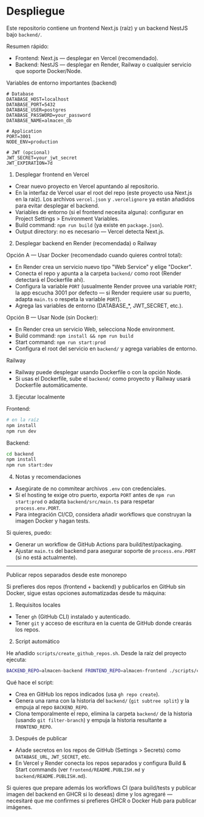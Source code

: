 # Despliegue

Este repositorio contiene un frontend Next.js (raíz) y un backend NestJS bajo `backend/`.

Resumen rápido:
- Frontend: Next.js — desplegar en Vercel (recomendado).
- Backend: NestJS — desplegar en Render, Railway o cualquier servicio que soporte Docker/Node.

Variables de entorno importantes (backend)

```env
# Database
DATABASE_HOST=localhost
DATABASE_PORT=5432
DATABASE_USER=postgres
DATABASE_PASSWORD=your_password
DATABASE_NAME=almacen_db

# Application
PORT=3001
NODE_ENV=production

# JWT (opcional)
JWT_SECRET=your_jwt_secret
JWT_EXPIRATION=7d
```

1) Desplegar frontend en Vercel

- Crear nuevo proyecto en Vercel apuntando al repositorio.
- En la interfaz de Vercel usar el root del repo (este proyecto usa Next.js en la raíz). Los archivos `vercel.json` y `.vercelignore` ya están añadidos para evitar desplegar el backend.
- Variables de entorno (si el frontend necesita alguna): configurar en Project Settings > Environment Variables.
- Build command: `npm run build` (ya existe en `package.json`).
- Output directory: no es necesario — Vercel detecta Next.js.

2) Desplegar backend en Render (recomendada) o Railway

Opción A — Usar Docker (recomendado cuando quieres control total):

- En Render crea un servicio nuevo tipo "Web Service" y elige "Docker".
- Conecta el repo y apunta a la carpeta `backend/` como root (Render detectará el Dockerfile ahí).
- Configura la variable `PORT` (usualmente Render provee una variable `PORT`; la app escucha 3001 por defecto — si Render requiere usar su puerto, adapta `main.ts` o respeta la variable `PORT`).
- Agrega las variables de entorno (DATABASE_*, JWT_SECRET, etc.).

Opción B — Usar Node (sin Docker):

- En Render crea un servicio Web, selecciona Node environment.
- Build command: `npm install && npm run build`
- Start command: `npm run start:prod`
- Configura el root del servicio en `backend/` y agrega variables de entorno.

Railway

- Railway puede desplegar usando Dockerfile o con la opción Node.
- Si usas el Dockerfile, sube el `backend/` como proyecto y Railway usará Dockerfile automáticamente.

3) Ejecutar localmente

Frontend:
```bash
# en la raíz
npm install
npm run dev
```

Backend:
```bash
cd backend
npm install
npm run start:dev
```

4) Notas y recomendaciones
- Asegúrate de no commitear archivos `.env` con credenciales.
- Si el hosting te exige otro puerto, exporta `PORT` antes de `npm run start:prod` o adapta `backend/src/main.ts` para respetar `process.env.PORT`.
- Para integración CI/CD, considera añadir workflows que construyan la imagen Docker y hagan tests.

Si quieres, puedo:
- Generar un workflow de GitHub Actions para build/test/packaging.
- Ajustar `main.ts` del backend para asegurar soporte de `process.env.PORT` (si no está actualmente).

---

Publicar repos separados desde este monorepo

Si prefieres dos repos (frontend + backend) y publicarlos en GitHub sin Docker, sigue estas opciones automatizadas desde tu máquina:

1) Requisitos locales

- Tener `gh` (GitHub CLI) instalado y autenticado.
- Tener `git` y acceso de escritura en la cuenta de GitHub donde crearás los repos.

2) Script automático

He añadido `scripts/create_github_repos.sh`. Desde la raíz del proyecto ejecuta:

```bash
BACKEND_REPO=almacen-backend FRONTEND_REPO=almacen-frontend ./scripts/create_github_repos.sh
```

Qué hace el script:
- Crea en GitHub los repos indicados (usa `gh repo create`).
- Genera una rama con la historia del `backend/` (`git subtree split`) y la empuja al repo `BACKEND_REPO`.
- Clona temporalmente el repo, elimina la carpeta `backend/` de la historia (usando `git filter-branch`) y empuja la historia resultante a `FRONTEND_REPO`.

3) Después de publicar

- Añade secretos en los repos de GitHub (Settings > Secrets) como `DATABASE_URL`, `JWT_SECRET`, etc.
- En Vercel y Render conecta los repos separados y configura Build & Start commands (ver `frontend/README.PUBLISH.md` y `backend/README.PUBLISH.md`).

Si quieres que prepare además los workflows CI (para build/tests y publicar imagen del backend en GHCR si lo deseas) dime y los agregaré — necesitaré que me confirmes si prefieres GHCR o Docker Hub para publicar imágenes.
